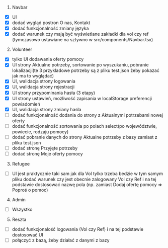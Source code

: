 1. Navbar

- [x] UI
- [x] dodać wygląd postron O nas, Kontakt
- [x] dodać funkcjonalność zmiany języka
- [x] dodać warunek czy mają być wyświetlane zakładki dla vol czy ref (tymczasowo ustawiane na sztywno w src/components/Navbar.tsx)

2. Volunteer

- [x] tylko UI dodawania oferty pomocy
- [x] UI strony Aktualne potrzeby, sortowanie po wyszukaniu, pobranie lokalizacji(te 3 przykladowe potrzeby są z pliku test.json żeby pokazać jak ma to wyglądać)
- [x] UI, walidacja strony logowania
- [x] UI, walidacja strony rejestracji
- [x] UI strony przypominania hasła (3 etapy)
- [x] UI strony ustawień, możliwość zapisania w localStorage preferencji powiadomień
- [x] UI, walidacja strony zmiany hasła
- [ ] dodać funkcjonalność dodania do strony z Aktualnymi potrzebami nowej oferty
- [ ] dodać funkcjonalność sortowania po polach select(po województwie, powiecie, rodzaju pomocy)
- [ ] dodać pobranie danych do strony Aktualne potrzeby z bazy zamiast z pliku test.json
- [ ] dodać stronę Przyjęte potrzeby
- [ ] dodać stronę Moje oferty pomocy

3. Refugee

- [ ] UI jest praktycznie taki sam jak dla Vol tylko trzeba bedzie w tym samym pliku dodać warunek czy jest obecnie zalogowany Vol czy Ref i na tej podstawie dostosować nazwę pola (np. zamiast Dodaj ofertę pomocy => Poproś o pomoc)

4. Admin

- [ ] Wszystko

5. Reszta

- [ ] dodać funkcjonalość logowania (Vol czy Ref) i na tej podstawie dostosować UI
- [ ] połączyć z bazą, żeby działać z danymi z bazy
